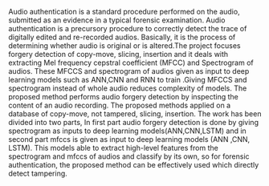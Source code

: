 Audio authentication is a standard procedure performed on the audio, submitted as an evidence in a typical forensic examination. Audio authentication is a precursory procedure to correctly detect the trace of digitally edited and re-recorded audios. Basically, it is the process of determining whether audio is original or is altered.The project focuses forgery detection of copy-move, slicing, insertion and it deals with extracting Mel frequency cepstral coefficient (MFCC) and Spectrogram of audios. These MFCCS and spectrogram of audios given as input to deep learning models such as ANN,CNN and RNN to train .Giving MFCCS and spectrogram instead of whole audio reduces complexity  of models.
The proposed method performs audio forgery detection by inspecting the content of an audio recording. The proposed methods applied on a database of copy-move, not tampered, slicing, insertion. The work has been divided into two parts, In first part audio forgery detection is done by giving spectrogram as inputs to deep learning models(ANN,CNN,LSTM) and in second part mfccs is given as input to deep learning models (ANN ,CNN, LSTM). This models able to extract high-level features from the spectrogram and mfccs of audios and classify by its own, so for forensic authentication, the proposed method can be effectively used which directly detect tampering.

